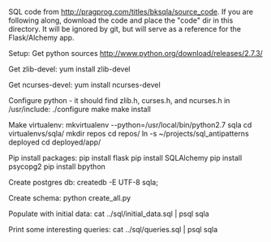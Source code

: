 SQL code from http://pragprog.com/titles/bksqla/source_code.
If you are following along, download the code and place the "code" dir
in this directory. It will be ignored by git, but will serve as a reference
for the Flask/Alchemy app.

Setup:
Get python sources
http://www.python.org/download/releases/2.7.3/

Get zlib-devel:
yum install zlib-devel

Get ncurses-devel:
yum install ncurses-devel

Configure python - it should find zlib.h, curses.h, and ncurses.h in /usr/include:
./configure
make
make install

Make virtualenv:
mkvirtualenv --python=/usr/local/bin/python2.7 sqla
cd virtualenvs/sqla/
mkdir repos
cd repos/
ln -s ~/projects/sql_antipatterns deployed
cd deployed/app/

Pip install packages:
pip install flask
pip install SQLAlchemy
pip install psycopg2
pip install bpython

Create postgres db:
createdb -E UTF-8 sqla;

Create schema:
python create_all.py

Populate with initial data:
cat ../sql/initial_data.sql | psql sqla

Print some interesting queries:
cat ../sql/queries.sql | psql sqla
